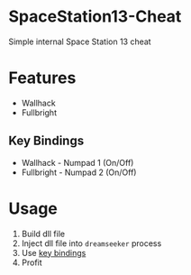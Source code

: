 # SpaceStation13-Cheat
Simple internal Space Station 13 cheat

# Features
* Wallhack
* Fullbright

## Key Bindings
* Wallhack - Numpad 1 (On/Off)
* Fullbright - Numpad 2 (On/Off)

# Usage
1) Build dll file
2) Inject dll file into `dreamseeker` process
3) Use [key bindings](#key-bindings)
4) Profit

